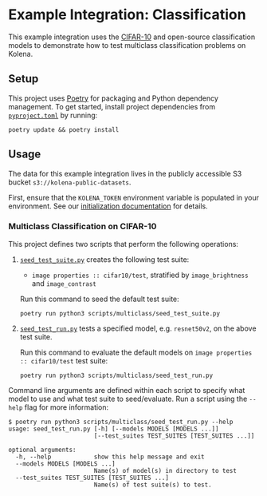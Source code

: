 # Example Integration: Classification

This example integration uses the [CIFAR-10](https://www.cs.toronto.edu/~kriz/cifar.html) and open-source
classification models to demonstrate how to test multiclass classification problems on Kolena.

## Setup

This project uses [Poetry](https://python-poetry.org/) for packaging and Python dependency management. To get started,
install project dependencies from [`pyproject.toml`](./pyproject.toml) by running:

```shell
poetry update && poetry install
```

## Usage

The data for this example integration lives in the publicly accessible S3 bucket `s3://kolena-public-datasets`.

First, ensure that the `KOLENA_TOKEN` environment variable is populated in your environment. See our
[initialization documentation](https://docs.kolena.io/installing-kolena/#initialization) for details.

### Multiclass Classification on CIFAR-10

This project defines two scripts that perform the following operations:

1. [`seed_test_suite.py`](scripts/multiclass/seed_test_suite.py) creates the following test suite:

    - `image properties :: cifar10/test`, stratified by `image_brightness` and `image_contrast`

    Run this command to seed the default test suite:
    ```shell
    poetry run python3 scripts/multiclass/seed_test_suite.py
    ```


2. [`seed_test_run.py`](scripts/multiclass/seed_test_run.py) tests a specified model, e.g. `resnet50v2`, on the above test suite.

    Run this command to evaluate the default models on `image properties :: cifar10/test` test suite:
    ```shell
    poetry run python3 scripts/multiclass/seed_test_run.py
    ```

Command line arguments are defined within each script to specify what model to use and what test suite to seed/evaluate.
Run a script using the `--help` flag for more information:

```shell
$ poetry run python3 scripts/multiclass/seed_test_run.py --help
usage: seed_test_run.py [-h] [--models MODELS [MODELS ...]]
                        [--test_suites TEST_SUITES [TEST_SUITES ...]]

optional arguments:
  -h, --help            show this help message and exit
  --models MODELS [MODELS ...]
                        Name(s) of model(s) in directory to test
  --test_suites TEST_SUITES [TEST_SUITES ...]
                        Name(s) of test suite(s) to test.
```
